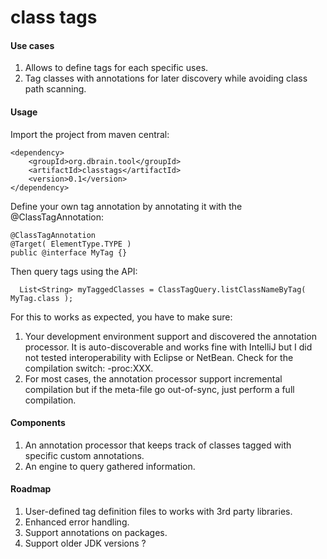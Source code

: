# class tags

#### Use cases

1. Allows to define tags for each specific uses.
2. Tag classes with annotations for later discovery while avoiding class path scanning.

#### Usage

Import the project from maven central:

```
<dependency>
	<groupId>org.dbrain.tool</groupId>
	<artifactId>classtags</artifactId>
	<version>0.1</version>
</dependency>
```

Define your own tag annotation by annotating it with the @ClassTagAnnotation:
```
@ClassTagAnnotation
@Target( ElementType.TYPE )
public @interface MyTag {}
```

Then query tags using the API:
```
  List<String> myTaggedClasses = ClassTagQuery.listClassNameByTag( MyTag.class );
```

For this to works as expected, you have to make sure:

1. Your development environment support and discovered the annotation processor. It is auto-discoverable and works fine with IntelliJ but I did not tested interoperability with Eclipse or NetBean. Check for the compilation switch: -proc:XXX.
2. For most cases, the annotation processor support incremental compilation but if the meta-file go out-of-sync, just perform a full compilation.

#### Components

1. An annotation processor that keeps track of classes tagged with specific custom annotations.
2. An engine to query gathered information.

#### Roadmap 

1. User-defined tag definition files to works with 3rd party libraries.
2. Enhanced error handling.
3. Support annotations on packages.
4. Support older JDK versions ?
